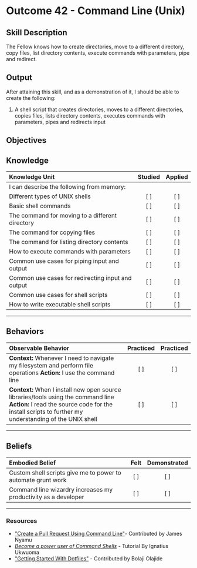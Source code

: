 # Outcome 42 - Command Line (Unix)

**Skill Description**
----------
The Fellow knows how to create directories, move to a different directory, copy files, list directory contents, execute commands with parameters, pipe and redirect.

**Output**
----------
After attaining this skill, and as a demonstration of it, I should be able to create the following:

1. A shell script that creates directories, moves to a different directories, copies files, lists directory contents, executes commands with parameters, pipes and redirects input


**Objectives**
----------

## **Knowledge**


| Knowledge Unit   |      Studied      | Applied |
|:-------------|:------------------:|:--------:|
| I can describe the following from memory: | | |
| Different types of UNIX shells | [ ] | [ ]  |
| Basic shell commands | [ ] | [ ] |
| The command for moving to a different directory | [ ] | [ ] |
| The command for copying files | [ ] | [ ] |
| The command for listing directory contents | [ ] | [ ] |
| How to execute commands with parameters | [ ] | [ ] |
| Common use cases for piping input and output | [ ] | [ ] |
| Common use cases for redirecting input and output | [ ] | [ ] |
| Common use cases for shell scripts | [ ] | [ ] |
| How to write executable shell scripts | [ ] | [ ] |


----------


## **Behaviors**

| Observable Behavior   |      Practiced      | Practiced |
|:-------------|:------------------:|:--------:|
| **Context:** Whenever I need to navigate my filesystem and perform file operations **Action:** I use the command line | [ ] | [ ]  |
| **Context:** When I install new open source libraries/tools using the command line  **Action:** I read the source code for the install scripts to further my understanding of the UNIX shell |   [ ]   |   [ ] |

----------


## **Beliefs**

| Embodied Belief   |      Felt      | Demonstrated |
|:-------------|:------------------:|:--------:|
| Custom shell scripts give me to power to automate grunt work | [ ] | [ ]  |
| Command line wizardry increases my productivity as a developer | [ ] | [ ]  |

---
### Resources

- ["Create a Pull Request Using Command Line"](http://sangsoonam.github.io/2017/02/01/create-pull-request-hub.html)- Contributed by James Nyamu
- [_Become a power user of Command Shells_](https://vimeo.com/240142694) - Tutorial By Ignatius Ukwuoma
- ["Getting Started With Dotfiles"](https://medium.com/@webprolific/getting-started-with-dotfiles-43c3602fd789) - Contributed by Bolaji Olajide
